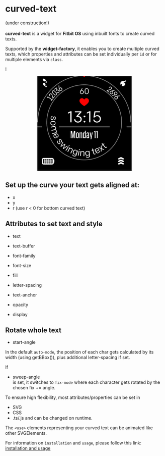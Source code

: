curved-text
=
(under construction!)\
\
**curved-text** is a widget for **Fitbit OS** using inbuilt fonts to create curved texts.

Supported by the **widget-factory**, it enables you to create multiple curved texts, which properties and attributes can be set individually per `id` or for multiple elements via `class`.


!<div align="center">![demo](curved_text_demo2.gif#center)</div>


Set up the curve your text gets aligned at:
 -
 * x 
 * y
 * r (use r < 0 for bottom curved text)

 Attributes to set text and style
 -
 * text
 * text-buffer
 * font-family
 * font-size
 * fill
 * letter-spacing
 * text-anchor

 * opacity
 * display

Rotate whole text
 -
 * start-angle

 In the default `auto-mode`, the position of each char gets calculated by its width (using getBBox()), plus additional letter-spacing if set.

If 
 * sweep-angle\
 is set, it switches to `fix-mode` where each character gets rotated by the chosen fix += angle.

 To ensure high flexibility, most attributes/properties can be set in
 * SVG
 * CSS
 * .ts/.js
 and can be changed on runtime.

 The `<use>` elements representing your curved text can be animated like other SVGElements.

For information on `installation` and `usage`, please follow this link:
[installation and usage](usage.md)





 